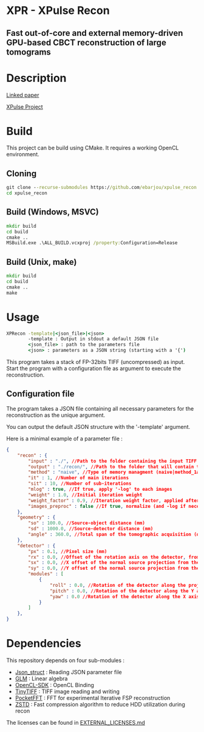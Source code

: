 XPR - XPulse Recon
==================
Fast out-of-core and external memory-driven GPU-based CBCT reconstruction of large tomograms
--------------------------------------------------------------------------------------------

# Description
[Linked paper](url)

[XPulse Project](http://www.atlas-onco.com/xpulse.html)

# Build
This project can be build using CMake. It requires a working OpenCL environment.

## Cloning
```cmd
git clone --recurse-submodules https://github.com/ebarjou/xpulse_recon
cd xpulse_recon
```
## Build (Windows, MSVC)
```cmd
mkdir build
cd build
cmake ..
MSBuild.exe .\ALL_BUILD.vcxproj /property:Configuration=Release
```
## Build (Unix, make)
```cmd
mkdir build
cd build
cmake ..
make
```

# Usage
```cmd
XPRecon -template|<json_file>|<json>
        -template : Output in stdout a default JSON file
        <json_file> : path to the parameters file
        <json> : parameters as a JSON string (starting with a '{')
```
This program takes a stack of FP-32bits TIFF (uncompressed) as input. Start the program with a configuration file as argument to execute the reconstruction.
## Configuration file
The program takes a JSON file containing all necessary parameters for the reconstruction as the unique argument.

You can output the default JSON structure with the '-template' argument.

Here is a minimal example of a parameter file :
```json
{
    "recon" : {
        "input" : "./", //Path to the folder containing the input TIFF images
        "output" : "./recon/", //Path to the folder that will contain the reconstruction layers, as a stack of TIFF
        "method" : "naive", //Type of memory managment (naive|method_1a|method_1b|method_1c|method_2)
        "it" : 1, //Number of main iterations
        "sit" : 10, //Number of sub-iterations
        "mlog" : true, //If true, apply '-log' to each images
        "weight" : 1.0, //Initial iteration weight
        "weight_factor" : 0.9, //Iteration weight factor, applied after each main iterations
        "images_preproc" : false //If true, normalize (and -log if necessary) all images before the reconstruction
    },
    "geometry" : {
        "so" : 100.0, //Source-object distance (mm)
        "sd" : 1000.0, //Source-detector distance (mm)
        "angle" : 360.0, //Total span of the tomographic acquisition (degrees)
    },
    "detector" : {
        "px" : 0.1, //Pixel size (mm)
        "rx" : 0.0, //Offset of the rotation axis on the detector, from the center (px)
        "sx" : 0.0, //X offset of the normal source projection from the detector center (px)
        "sy" : 0.0, //Y offset of the normal source projection from the detector center (px)
        "modules" : [
            {
                "roll" : 0.0, //Rotation of the detector along the projection axis
                "pitch" : 0.0, //Rotation of the detector along the Y axis
                "yaw" : 0.0 //Rotation of the detector along the X axis
            }
        ]
    },
}
```

# Dependencies
This repository depends on four sub-modules : 
* [Json_struct](https://github.com/jorgen/json_struct) : Reading JSON parameter file
* [GLM](https://github.com/g-truc/glm) : Linear algebra
* [OpenCL-SDK](https://github.com/KhronosGroup/OpenCL-SDK) : OpenCL Binding
* [TinyTIFF](https://github.com/jkriege2/TinyTIFF) : TIFF image reading and writing
* [PocketFFT](https://gitlab.mpcdf.mpg.de/mtr/pocketfft) : FFT for experimental Iterative FSP reconstruction
* [ZSTD](https://github.com/facebook/zstd) : Fast compression algorithm to reduce HDD utilization during recon

The licenses can be found in [EXTERNAL_LICENSES.md](https://github.com/ebarjou/xpulse_recon/blob/master/EXTERNAL_LICENSES.md)